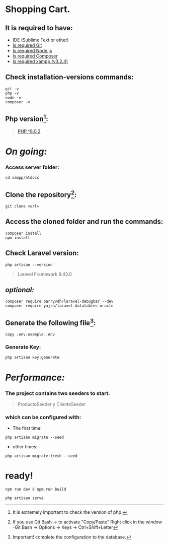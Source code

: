 # Shopping Cart.

## It is required to have:

+ IDE (Sublime Text or other)
+ [Is required Git](https://git-scm.com/download/win)
+ [Is required Node.js](https://nodejs.org/en/)
+ [Is required Composer](https://getcomposer.org/doc/00-intro.md#installation-windows)
+ [Is required xampp (v3.2.4)](https://www.apachefriends.org/es/index.html)

## Check installation-versions commands:
~~~~
git -v
php -v
node -v
composer -v
~~~~
## Php version[^1]:
> [PHP ^8.0.2](https://sourceforge.net/projects/xampp/files/XAMPP%20Windows/)

# **_On going:_**
### Access server folder:
~~~~
cd xampp/htdocs
~~~~
## Clone the repository[^2]:
~~~~
git clone <url>
~~~~
    
## Access the cloned folder and run the commands:
~~~~
composer install
npm install
~~~~
## Check Laravel version:
~~~~
php artisan --version
~~~~
> Laravel Framework 9.43.0

## *optional:*
~~~~
composer require barryvdh/laravel-debugbar --dev
composer require yajra/laravel-datatables-oracle
~~~~
## Generate the following file[^3]:
~~~~
copy .env.example .env
~~~~
### Generate Key:
~~~~
php artisan key:generate
~~~~
#
#
# **_Performance:_**
### The project contains two seeders to start.
> ProductoSeeder y ClienteSeeder
### which can be configured with:
* The first time:
~~~~
php artisan migrate --seed
~~~~
* other times:
~~~~
php artisan migrate:fresh --seed
~~~~
#
#
# ready!
~~~~
npm run dev ó npm run build
~~~~
~~~~
php artisan serve
~~~~


[^1]: It is extremely important to check the version of php.
[^2]: If you use Git Bash -> to activate "Copy/Paste" Right click in the window -Git Bash -> Options -> Keys -> Ctrl+Shift+Letter
[^3]: Important! complete the configuration to the database.

